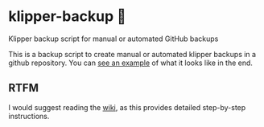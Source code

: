 # klipper-backup 💾
Klipper backup script for manual or automated GitHub backups

This is a backup script to create manual or automated klipper backups in a github repository. You can [see an example](https://github.com/Staubgeborener/3dprint) of what it looks like in the end.

## RTFM
I would suggest reading the [wiki](https://github.com/Staubgeborener/klipper-backup/wiki), as this provides detailed step-by-step instructions.